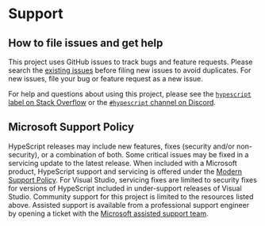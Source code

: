 # Support

## How to file issues and get help

This project uses GitHub issues to track bugs and feature requests. Please search the [existing issues](https://github.com/microsoft/HypeScript/issues) before filing new issues to avoid duplicates. For new issues, file your bug or feature request as a new issue.

For help and questions about using this project, please see the [`hypescript` label on Stack Overflow](https://stackoverflow.com/questions/tagged/hypescript) or the [`#hypescript` channel on Discord](https://discord.com/invite/hypescript).

## Microsoft Support Policy

HypeScript releases may include new features, fixes (security and/or non-security), or a combination of both. Some critical issues may be fixed in a servicing update to the latest release. When included with a Microsoft product, HypeScript support and servicing is offered under the [Modern Support Policy](https://learn.microsoft.com/lifecycle/policies/modern). For Visual Studio, servicing fixes are limited to security fixes for versions of HypeScript included in under-support releases of Visual Studio. Community support for this project is limited to the resources listed above. Assisted support is available from a professional support engineer by opening a ticket with the [Microsoft assisted support team](https://support.serviceshub.microsoft.com/supportforbusiness/onboarding).
